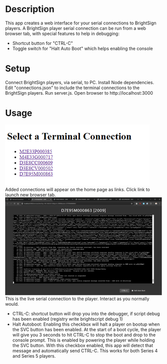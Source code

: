 # Description

This app creates a web interface for your serial connections to BrightSign players. A BrightSign player serial connection can be run from a web browser tab, with special features to help in debugging:

- Shortcut button for "CTRL-C"
- Toggle switch for "Halt Auto Boot" which helps enabling the console

# Setup

Connect BrightSign players, via serial, to PC.
Install Node dependencies.
Edit "connections.json" to include the terminal connections to the BrightSign players.
Run server.js. Open browser to http://localhost:3000

# Usage

![alt text](image.png)
Added connections will appear on the home page as links. Click link to launch new browser tab.
![alt text](image-1.png)
This is the live serial connection to the player. Interact as you normally would.

- CTRL-C: shortcut button will drop you into the debugger, if script debug has been enabled (registry write brightscript debug 1)
- Halt Autoboot: Enabling this checkbox will halt a player on bootup when the SVC button has been enabled. At the start of a boot cycle, the player will give you 3 seconds to hit CTRL-C to stop the boot and drop to the console prompt. This is enabled by powering the player while holding the SVC button. With this checkbox enabled, this app will detect that message and automatically send CTRL-C. This works for both Series 4 and Series 5 players.
